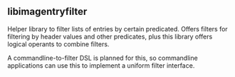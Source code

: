 ## libimagentryfilter

Helper library to filter lists of entries by certain predicated. Offers filters
for filtering by header values and other predicates, plus this library offers
logical operants to combine filters.

A commandline-to-filter DSL is planned for this, so commandline applications can
use this to implement a uniform filter interface.


